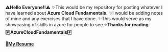 ⚠️<b>Hello Everyone!!</b>⚠️
✨This would be my repository for posting whatever I have learned about <b>Azure Cloud Fundamentals</b>.
✨I would be adding notes of mine and any exercises that I have done.
✨This would serve as my showcasing of skills in azure for people to see
⭐<b>Thanks for reading</b>
#️⃣<b>AzureCloudFundamentals</b>#️⃣

📄<a link href = https://venkatachalamg.github.io/><b>My Resume</b> 
